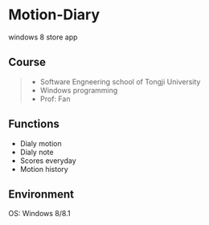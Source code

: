 # Motion-Diary
windows 8 store app

## Course
>* Software Engneering school of Tongji University
>* Windows programming
>* Prof: Fan

## Functions
* Dialy motion
* Dialy note
* Scores everyday
* Motion history

## Environment
OS: Windows 8/8.1